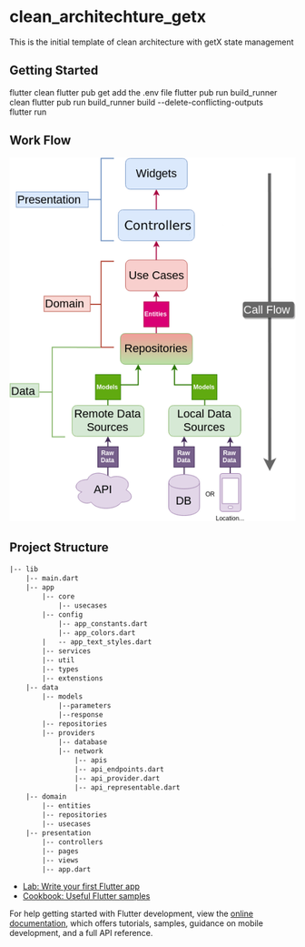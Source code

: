 # clean_architechture_getx
This is the initial template of clean architecture with getX state management

## Getting Started

flutter clean
flutter pub get
add the .env file
flutter pub run build_runner clean
flutter pub run build_runner build --delete-conflicting-outputs  
flutter run 


## Work Flow
![alt text](/assets/images/Clean-Architecture-Flutter-Diagram.png)
## Project Structure
```
|-- lib
    |-- main.dart
    |-- app
        |-- core
            |-- usecases
        |-- config
            |-- app_constants.dart
            |-- app_colors.dart
        |   -- app_text_styles.dart
        |-- services
        |-- util
        |-- types
        |-- extenstions
    |-- data
        |-- models
            |--parameters
            |--response 
        |-- repositories
        |-- providers
            |-- database
            |-- network
                |-- apis
                |-- api_endpoints.dart
                |-- api_provider.dart
                |-- api_representable.dart
    |-- domain
        |-- entities
        |-- repositories
        |-- usecases
    |-- presentation
        |-- controllers
        |-- pages
        |-- views
        |-- app.dart
```

- [Lab: Write your first Flutter app](https://docs.flutter.dev/get-started/codelab)
- [Cookbook: Useful Flutter samples](https://docs.flutter.dev/cookbook)

For help getting started with Flutter development, view the
[online documentation](https://docs.flutter.dev/), which offers tutorials,
samples, guidance on mobile development, and a full API reference.
